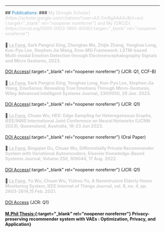 <hr>
## <a id="pub"></a> <span style="color: #2E8BC0;">Publications: </span>
### <span style="color: #cccccc;"> My [Google Scholar](https://scholar.google.com/citations?user=AX-EmRgAAAAJ&hl=en){:target="_blank" rel="noopener noreferrer"} and My [ORCiD](https://orcid.org/0000-0003-1860-4008){:target="_blank" rel="noopener noreferrer"}</span>

#### :page_facing_up:	 <span style="color: #cccccc;"> <u>Le Fang</u>, Sark Pangrui Xing, Zhengtao Ma, Zhijie Zhang, Yonghao Long, Kun-Pyo Lee, Stephen Jia Wang, Emo-MG Framework: LSTM-based Multi-modal Emotion Detection through Electroencephalography Signals and Micro Gestures, 2023.</span>
[DOI Access](https://10.1080/10447318.2023.2228983){:target="_blank" rel="noopener noreferrer"} (JCR: Q1, CCF-B)

#### :page_facing_up:	 <span style="color: #cccccc;"> <u>Le Fang</u>, Sark Pangrui Xing, Yonghao Long, Kun-Pyo Lee, Stephen Jia Wang, EmoSense: Revealing True Emotions Through Micro-Gestures, Wiley Advanced Intelligent Systems Journal, 2300050, 29 Jun. 2023.</span>  
[DOI Access](https://doi.org/10.1002/aisy.202300050){:target="_blank" rel="noopener noreferrer"} (JCR: Q1)

#### :page_facing_up:	<span style="color: #cccccc;"> <u>Le Fang</u>, Chuan Wu, HES: Edge Sampling for Heterogeneous Graphs, IEEE/INNS International Joint Conference on Neural Networks (IJCNN 2023), Queensland, Australia, 18-23 Jun 2023.</span> 
[DOI Access](https://2023.ijcnn.org/program-for-ijcnn-2023){:target="_blank" rel="noopener noreferrer"} (Oral Paper)

#### :page_facing_up:	 <span style="color: #cccccc;"> <u>Le Fang</u>, Bingqian Du, Chuan Wu, Differentially Private Recommender System with Variational Autoencoders, Elsevier Knowledge-Based Systems Journal, Volume 250, 109044, 17 Aug. 2022. </span> 
[DOI Access](https://doi.org/10.1016/j.knosys.2022.109044){:target="_blank" rel="noopener noreferrer"} (JCR: Q1)

#### :page_facing_up:	 <span style="color: #cccccc;"> <u>Le Fang</u>, Yu Wu, Chuan Wu, Yizhou Yu, A Nonintrusive Elderly Home Monitoring System, IEEE Internet of Things Journal, vol. 8, no. 4, pp. 2603-2614,15 Feb. 2021.</span>  
[DOI Access](https://ieeexplore.ieee.org/document/9177049) (JCR: Q1)

#### [M.Phil Thesis:](http://hdl.handle.net/10722/310289){:target="_blank" rel="noopener noreferrer"} Privacy-preserving recommender system with VAEs : Optimization, Privacy, and Application}
